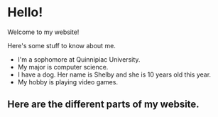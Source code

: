 # Hello!

Welcome to my website!

Here's some stuff to know about me.
- I'm a sophomore at Quinnipiac University.
- My major is computer science.
- I have a dog. Her name is Shelby and she is 10 years old this year.
- My hobby is playing video games.   
## Here are the different parts of my website.
